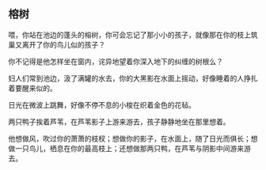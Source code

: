 ## 榕树

喂，你站在池边的蓬头的榕树，你可会忘记了那小小的孩子，就像那在你的枝上筑巢又离开了你的鸟儿似的孩子？

你不记得是他怎样坐在窗内，诧异地望着你深入地下的纠缠的树根么？

妇人们常到池边，汲了满罐的水去，你的大黑影在水面上摇动，好像睡着的人挣扎着要醒来似的。

日光在微波上跳舞，好像不停不息的小梭在织着金色的花毡。

两只鸭子挨着芦苇，在芦苇影子上游来游去，孩子静静地坐在那里想着。

他想做风，吹过你的萧萧的枝杈；想做你的影子，在水面上，随了日光而俱长；想做一只鸟儿，栖息在你的最高枝上；还想做那两只鸭，在芦苇与阴影中间游来游去。